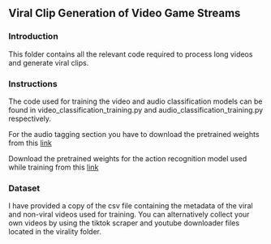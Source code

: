 ## Viral Clip Generation of Video Game Streams

### Introduction

This folder contains all the relevant code required to process long videos and generate viral clips.

### Instructions

The code used for training the video and audio classification models can be found in video_classification_training.py and audio_classification_training.py respectively.

For the audio tagging section you have to download the pretrained weights from this [link](https://zenodo.org/records/3987831)

Download the pretrained weights for the action recognition model used while training from this [link](https://drive.google.com/file/d/1rlZ-xTkTMjgWKiQFUedRnHlDgQwx6yTm/view)

### Dataset
I have provided a copy of the csv file containing the metadata of the viral and non-viral videos used for training. You can alternatively collect your own videos by using the tiktok scraper and youtube downloader files located in the virality folder.
